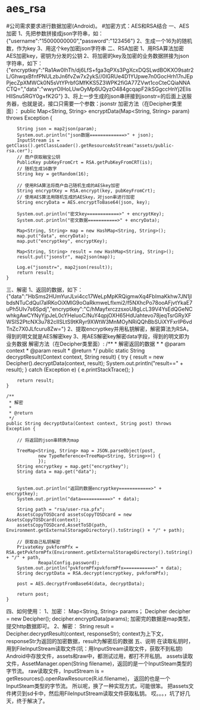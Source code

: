 # aes_rsa
#公司需求要求进行数据加密(Android)。
#加密方式：AES和RSA结合
一、AES加密
   1、先把参数拼接成json字符串，如：{"username":"15000000000","password":"123456"}
   2、生成一个16为的随机数，作为key
   3、用这个key加密json字符串
二、RSA加密
   1、用RSA算法加密AES加密key，密钥为分发的公钥
   2、将加密的key及加密的业务数据拼接为json字符串，如下：
   {"encryptkey":"Ra1Aw0IhTh/dj6LfS+fga3qPXs3PgXcxDQSLwdBOKXO9satr2L/GhwqxBfnfPNULzbJn6fvZw7x2ykS//0lGRUe4D1YUpwe7n0GocHrh17nJEpPjecZpXMWCk0N5sVtYPrbfGMfKKS5Z3WPK2fiGA77ZVwt1coCteCQiaNNACTQ=","data":"wwyrOIHoLUwOyMp6UQyzO484gcqapF2ikSGgccHnYj2EIisHllSnu5RGY0g+fK2G"}
   3、将上一步生成的json串拼接到jsonstr=的后面上送服务器，也就是说，接口只需要一个参数：jsonstr
   加密方法（在Decipher类里面）：
       public Map<String, String> encryptData(Map<String, String> param) throws Exception {

        String json = map2json(param);
        System.out.println("json数据=============>" + json);
        InputStream is = getClass().getClassLoader().getResourceAsStream("assets/public-rsa.cer");
        // 商户获取融宝公钥
        PublicKey pubKeyFromCrt = RSA.getPubKeyFromCRT(is);
        // 随机生成16数字
        String key = getRandom(16);

        // 使用RSA算法将商户自己随机生成的AESkey加密
        String encryptKey = RSA.encrypt(key, pubKeyFromCrt);
        // 使用AES算法用随机生成的AESkey，对json串进行加密
        String encryData = AES.encryptToBase64(json, key);

        System.out.println("密文key============>" + encryptKey);
        System.out.println("密文数据===========>" + encryData);

        Map<String, String> map = new HashMap<String, String>();
        map.put("data", encryData);
        map.put("encryptkey", encryptKey);

        Map<String, String> result = new HashMap<String, String>();
        result.put("jsonstr", map2json(map));

        Log.e("jsonstr=", map2json(result));
        return result;
    }
三、解密
1、返回的数据，如下：
{"data":"HbSms2HUmYurJLvi4cc17WeLpMpKRQigmwXq4FbImaKkhw7JN1jIbdsNTuCdQuI7alRKoOiXMlG9oOaRkmweLflxmi2/f5NXhcPo78ooAFjvtYkaE7uPh5UIv7s6Spdj","encryptkey":"C/hMayfxrczzsxoU8gLcL39V4YsEdQGeNCwhkgAwCYNyYjpJeL0cYHeluoC/NuY4qpjOXH65HdUahtevo78jeqTsrGRyXFWSlS2PtcNX3u782cIISLtS9tKRyr9XWtW3MnMOyNRiQQhBbSUiXYFxrIP6vdTnZc7X0JLfcuru8Zw="}
2、提取encryptkey并用私钥解密，解密算法为RSA，得到的明文就是AES解密key
3、用AES解密key解密data字段，得到的明文即为业务数据
解密方法（在Decipher类里面）:
 /**
     * 解密返回的数据
     *
     * @param context
     * @param result
     * @return
     */
    public static String decryptResult(Context context, String result) {
        try {
            result = new Decipher().decryptData(context, result);
            System.out.println("result==" + result);
        } catch (Exception e) {
            e.printStackTrace();
        }

        return result;
    }

    /**
     * 解密
     *
     * @return
     */
    public String decryptData(Context context, String post) throws Exception {

        // 将返回的json串转换为map

        TreeMap<String, String> map = JSON.parseObject(post,
                new TypeReference<TreeMap<String, String>>() {
                });
        String encryptkey = map.get("encryptkey");
        String data = map.get("data");


        System.out.println("返回的数据encryptkey============>" + encryptkey);
        System.out.println("data===========>" + data);

        String path = "rsa/user-rsa.pfx";
        AssetsCopyTOSDcard assetsCopyTOSDcard = new AssetsCopyTOSDcard(context);
        assetsCopyTOSDcard.AssetToSD(path, Environment.getExternalStorageDirectory().toString() + "/" + path);

        // 获取自己私钥解密
        PrivateKey pvkformPfx = RSA.getPvkformPfx(Environment.getExternalStorageDirectory().toString() + "/" + path,
                ReapalConfig.password);
        System.out.println("pvkformPfxpvkformPfx===========>" + data);
        String decryptData = RSA.decrypt(encryptkey, pvkformPfx);

        post = AES.decryptFromBase64(data, decryptData);

        return post;
    }

四、如何使用：
1、加密：
Map<String, String> params；
Decipher decipher = new Decipher();
decipher.encryptData(params);
加密完的数据是map类型，提交http数据即可。
2、解密：
String result = Decipher.decryptResult(context, responseStr);
context为上下文，responseStr为返回的加密数据，result为解密后的数据
五、说明
在读取私钥时，用到FileInputStream读取文件(坑：用InputStream读取文件，获取不到私钥)
Android中存放文件，assets和raw中，都测试过用，都打不开私钥。
assets读取文件，AssetManager.open(String filename)，返回的是一个InputSteam类型的字节流。
raw读取文件，InputStream is = getResources().openRawResource(R.id.filename)，
返回的也是一个InputSteam类型的字节流。
所以呢，换了一种实现方式，可能很笨。
把assets文件拷贝到sd卡中，然后用FileInputStream读取文件获取私钥。
哎。。。，坑了好几天，终于解决了。



